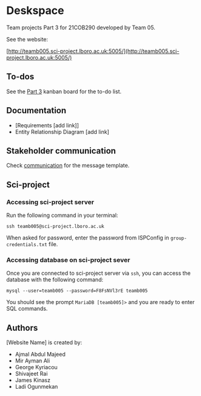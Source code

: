 # Deskspace

Team projects Part 3 for 21COB290 developed by Team 05.

See the website:

[http://teamb005.sci-project.lboro.ac.uk:5005/](http://teamb005.sci-project.lboro.ac.uk:5005/)

## To-dos


See the [Part 3](https://trello.com/invite/b/Z0fkeBWg/68b4863a7bf33d2dcad40f90b5d0ae1f/main) kanban board for the to-do list.

## Documentation

- [Requirements  [add link]]
- Entity Relationship Diagram [add link]

## Stakeholder communication

Check [communication](https://github.com/aym183/21cob290-part-3-team-05-1/blob/development/communication) for the message template.

## Sci-project

### Accessing sci-project server

Run the following command in your terminal:

```
ssh teamb005@sci-project.lboro.ac.uk
```

When asked for password, enter the password from ISPConfig in `group-credentials.txt` file.

### Accessing database on sci-project sever

Once you are connected to sci-project server via `ssh`, you can access the
database with the following command:

```
mysql --user=teamb005 --password=F8FsNVl3rE teamb005
```

You should see the prompt `MariaDB [teamb005]>` and you are ready to enter SQL commands.

## Authors

[Website Name] is created by:

- Ajmal Abdul Majeed
- Mir Ayman Ali
- George Kyriacou
- Shivajeet Rai
- James Kinasz
- Ladi Ogunmekan
